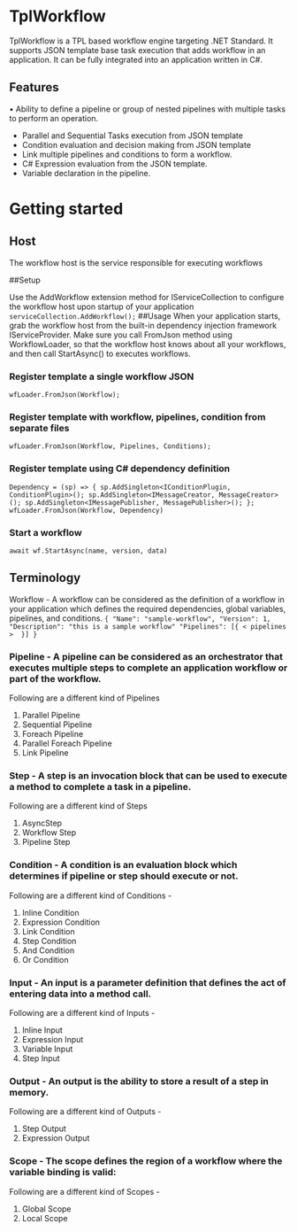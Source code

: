 # TplWorkflow

TplWorkflow is a TPL based workflow engine targeting .NET Standard. It supports JSON template base task execution that adds workflow in an application. It can be fully integrated into an application written in C#.

## **Features** 
•	Ability to define a pipeline or group of nested pipelines with multiple tasks to perform an operation.
- Parallel and Sequential Tasks execution from JSON template 
- Condition evaluation and decision making from JSON template 
- Link multiple pipelines and conditions to form a workflow.
- C# Expression evaluation from the JSON template.
- Variable declaration in the pipeline. 

# Getting started

## Host
The workflow host is the service responsible for executing workflows

##Setup

Use the AddWorkflow extension method for IServiceCollection to configure the workflow host upon startup of your application
` serviceCollection.AddWorkflow();
`
##Usage
When your application starts, grab the workflow host from the built-in dependency injection framework IServiceProvider. Make sure you call FromJson method using WorkflowLoader, so that the workflow host knows about all your workflows, and then call StartAsync() to executes workflows. 

### Register template a single workflow JSON
`wfLoader.FromJson(Workflow);`

### Register template with workflow, pipelines, condition from separate files
`wfLoader.FromJson(Workflow, Pipelines, Conditions);`

### Register template using C# dependency definition 
`Dependency = (sp) =>
      {
        sp.AddSingleton<IConditionPlugin, ConditionPlugin>();
        sp.AddSingleton<IMessageCreator, MessageCreator>();
        sp.AddSingleton<IMessagePublisher, MessagePublisher>();
      };
wfLoader.FromJson(Workflow, Dependency)
`
### Start a workflow 
`await wf.StartAsync(name, version, data)`



## **Terminology**
Workflow - A workflow can be considered as the definition of a workflow in your application which defines the required dependencies, global variables, pipelines, and conditions.
`{
  "Name": "sample-workflow",
  "Version": 1,
  "Description": "this is a sample workflow"
  "Pipelines": [{
      < pipelines > 
    }]
}`

### Pipeline - A pipeline can be considered as an orchestrator that executes multiple steps to complete an application workflow or part of the workflow.

Following are a different kind of Pipelines
1. Parallel Pipeline
2. Sequential Pipeline
3. Foreach Pipeline
4. Parallel Foreach Pipeline
5. Link Pipeline

### Step - A step is an invocation block that can be used to execute a method to complete a task in a pipeline.

Following are a different kind of Steps
1. AsyncStep
2. Workflow Step
3. Pipeline Step

### Condition - A condition is an evaluation block which determines if pipeline or step should execute or not. 

Following are a different kind of Conditions -
1. Inline Condition
2. Expression Condition
3. Link Condition
4. Step Condition
5. And Condition
6. Or Condition

### Input - An input is a parameter definition that defines the act of entering data into a method call.

Following are a different kind of Inputs - 
1. Inline Input
2. Expression Input
3. Variable Input
4. Step Input

### Output - An output is the ability to store a result of a step in memory.

Following are a different kind of Outputs -
1. Step Output
2. Expression Output

### Scope - The scope defines the region of a workflow where the variable binding is valid:

Following are a different kind of Scopes -
1. Global Scope 
2. Local Scope 
